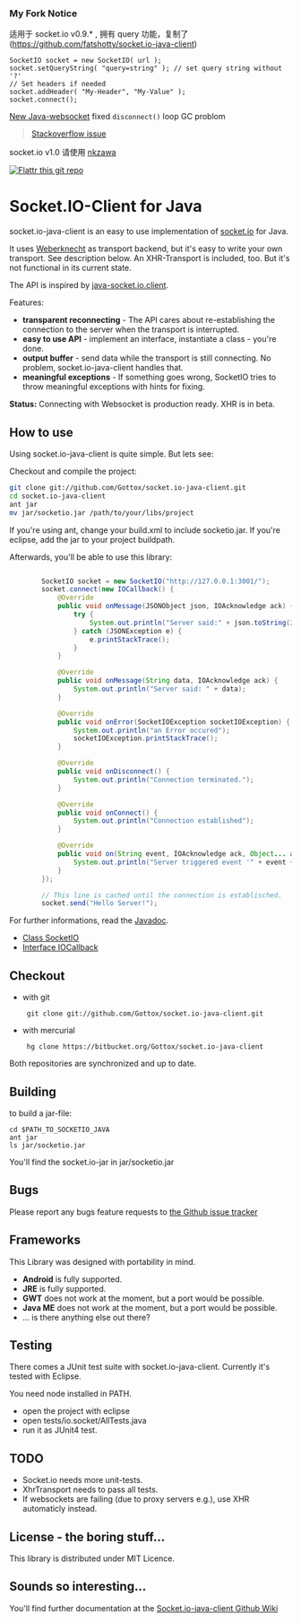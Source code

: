 ### My Fork Notice

适用于 socket.io v0.9.* , 拥有 query 功能，复制了 (https://github.com/fatshotty/socket.io-java-client)
```
SocketIO socket = new SocketIO( url );
socket.setQueryString( "query=string" ); // set query string without '?'
// Set headers if needed
socket.addHeader( "My-Header", "My-Value" );
socket.connect();
```

[New Java-websocket](https://github.com/TooTallNate/Java-WebSocket) fixed `disconnect()` loop GC problom

> [Stackoverflow issue](http://stackoverflow.com/questions/21433750/garbage-collector-looping-when-i-use-socket)

socket.io v1.0 请使用  [nkzawa](https://github.com/nkzawa/socket.io-client.java)

[![Flattr this git repo](http://api.flattr.com/button/flattr-badge-large.png)](https://flattr.com/submit/auto?user_id=Gottox&url=https://github.com/Gottox/socket.io-java-client&title=socket.io-java-client&language=&tags=github&category=software)

# Socket.IO-Client for Java

socket.io-java-client is an easy to use implementation of [socket.io](http://socket.io) for Java.

It uses [Weberknecht](http://code.google.com/p/weberknecht/) as transport backend, but it's easy
to write your own transport. See description below. An XHR-Transport is included, too. But it's
not functional in its current state.

The API is inspired by [java-socket.io.client](https://github.com/benkay/java-socket.io.client).

Features:

 * __transparent reconnecting__ - The API cares about re-establishing the connection to the server
   when the transport is interrupted.
 * __easy to use API__ - implement an interface, instantiate a class - you're done.
 * __output buffer__ - send data while the transport is still connecting. No problem, socket.io-java-client handles that.
 * __meaningful exceptions__ - If something goes wrong, SocketIO tries to throw meaningful exceptions with hints for fixing.

__Status:__ Connecting with Websocket is production ready. XHR is in beta.


## How to use

Using socket.io-java-client is quite simple. But lets see:

Checkout and compile the project:

``` bash
git clone git://github.com/Gottox/socket.io-java-client.git
cd socket.io-java-client
ant jar
mv jar/socketio.jar /path/to/your/libs/project
```

If you're using ant, change your build.xml to include socketio.jar. If you're eclipse, add the jar to your project buildpath.

Afterwards, you'll be able to use this library:

``` java

		SocketIO socket = new SocketIO("http://127.0.0.1:3001/");
		socket.connect(new IOCallback() {
			@Override
			public void onMessage(JSONObject json, IOAcknowledge ack) {
				try {
					System.out.println("Server said:" + json.toString(2));
				} catch (JSONException e) {
					e.printStackTrace();
				}
			}

			@Override
			public void onMessage(String data, IOAcknowledge ack) {
				System.out.println("Server said: " + data);
			}

			@Override
			public void onError(SocketIOException socketIOException) {
				System.out.println("an Error occured");
				socketIOException.printStackTrace();
			}

			@Override
			public void onDisconnect() {
				System.out.println("Connection terminated.");
			}

			@Override
			public void onConnect() {
				System.out.println("Connection established");
			}

			@Override
			public void on(String event, IOAcknowledge ack, Object... args) {
				System.out.println("Server triggered event '" + event + "'");
			}
		});

		// This line is cached until the connection is establisched.
		socket.send("Hello Server!");

```

For further informations, read the [Javadoc](http://s01.de/hgexport/socket.io-java-client/).

 * [Class SocketIO](http://s01.de/~tox/socket.io-java-client/io/socket/SocketIO.html)
 * [Interface IOCallback](http://s01.de/~tox/socket.io-java-client/io/socket/IOCallback.html)

## Checkout

 * with git

		git clone git://github.com/Gottox/socket.io-java-client.git

 * with mercurial

 		hg clone https://bitbucket.org/Gottox/socket.io-java-client

Both repositories are synchronized and up to date.

## Building

to build a jar-file:

	cd $PATH_TO_SOCKETIO_JAVA
	ant jar
	ls jar/socketio.jar

You'll find the socket.io-jar in jar/socketio.jar

## Bugs

Please report any bugs feature requests to [the Github issue tracker](https://github.com/Gottox/socket.io-java-client/issues)

## Frameworks

This Library was designed with portability in mind.

* __Android__ is fully supported.
* __JRE__ is fully supported.
* __GWT__ does not work at the moment, but a port would be possible.
* __Java ME__ does not work at the moment, but a port would be possible.
* ... is there anything else out there?

## Testing

There comes a JUnit test suite with socket.io-java-client. Currently it's tested with Eclipse.

You need node installed in PATH.

 * open the project with eclipse
 * open tests/io.socket/AllTests.java
 * run it as JUnit4 test.

## TODO

* Socket.io needs more unit-tests.
* XhrTransport needs to pass all tests.
* If websockets are failing (due to proxy servers e.g.), use XHR automaticly instead.

## License - the boring stuff...

This library is distributed under MIT Licence.

## Sounds so interesting...

You'll find further documentation at the [Socket.io-java-client Github Wiki](https://github.com/Gottox/socket.io-java-client/wiki)
